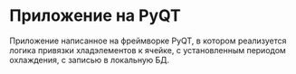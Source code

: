 # Приложение на PyQT

Приложение написанное на фреймворке PyQT, в котором реализуется логика привязки хладэлементов к ячейке, с установленным периодом охлаждения, с записью в локальную БД.

